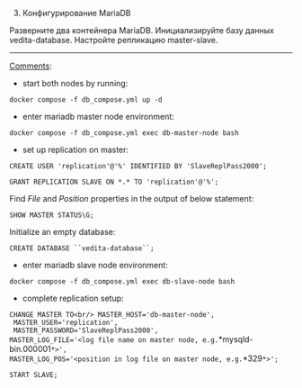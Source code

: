 3. Конфигурирование MariaDB

Разверните два контейнера MariaDB. Инициализируйте базу данных vedita-database. Настройте репликацию master-slave.

<hr>

<ins>Comments</ins>:

- start both nodes by running:

`docker compose -f db_compose.yml up -d`

- enter mariadb master node environment:

`docker compose -f db_compose.yml exec db-master-node bash`

- set up replication on master:

`CREATE USER 'replication'@'%' IDENTIFIED BY 'SlaveReplPass2000';`

`GRANT REPLICATION SLAVE ON *.* TO 'replication'@'%';`

Find *File* and *Position* properties in the output of below statement:

`SHOW MASTER STATUS\G;` 

Initialize an empty database: 

`CREATE DATABASE ``vedita-database``;` 

- enter mariadb slave node environment:

`docker compose -f db_compose.yml exec db-slave-node bash`

- complete replication setup:

`CHANGE MASTER TO<br/>
MASTER_HOST='db-master-node',`<br/>`
MASTER_USER='replication',`<br/>`
MASTER_PASSWORD='SlaveReplPass2000',`<br/>`
MASTER_LOG_FILE='<log file name on master node, e.g. `*mysqld-bin.000001`*>',`<br/>`
MASTER_LOG_POS='<position in log file on master node, e.g. `*329`*>';`

`START SLAVE;` 
